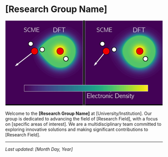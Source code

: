 # [Research Group Name]

![Research Group Image](welcome.jpg)

Welcome to the **[Research Group Name]** at [University/Institution]. Our group is dedicated to advancing the field of [Research Field], with a focus on [specific areas of interest]. We are a multidisciplinary team committed to exploring innovative solutions and making significant contributions to [Research Field].

---

*Last updated: [Month Day, Year]*
